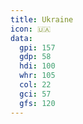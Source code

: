 ```yaml
---
title: Ukraine
icon: 🇺🇦
data:
  gpi: 157
  gdp: 58
  hdi: 100
  whr: 105
  col: 22
  gci: 57
  gfs: 120
---
```

